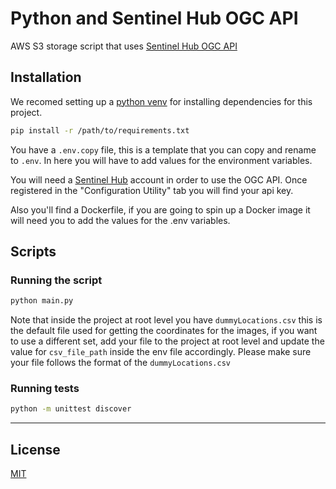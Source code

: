 # Python and Sentinel Hub OGC API

AWS S3 storage script that uses [Sentinel Hub OGC API](https://docs.sentinel-hub.com/api/latest/api/ogc/examples/)

## Installation

We recomed setting up a [python venv](https://docs.python.org/3/library/venv.html) for installing dependencies for this project.

```bash
pip install -r /path/to/requirements.txt
```

You have a ```.env.copy``` file, this is a template that you can copy and rename to ```.env```.
In here you will have to add values for the environment variables.

You will need a [Sentinel Hub](https://apps.sentinel-hub.com/dashboard/#/) account in order to use the OGC API. Once registered in the "Configuration Utility" tab you will find your api key. 

Also you'll find a Dockerfile, if you are going to spin up a Docker image it will need you to add the values for the .env variables. 

## Scripts

### Running the script

```bash
python main.py
```
Note that inside the project at root level you have ```dummyLocations.csv``` this is the default file used for getting the coordinates for the images, if you want to use a different set, add your file to the project at root level and update the value for ```csv_file_path``` inside the env file accordingly. Please make sure your file follows the format of the ```dummyLocations.csv```
### Running tests

```bash
python -m unittest discover
```

* * *

## License

[MIT](LICENSE)
